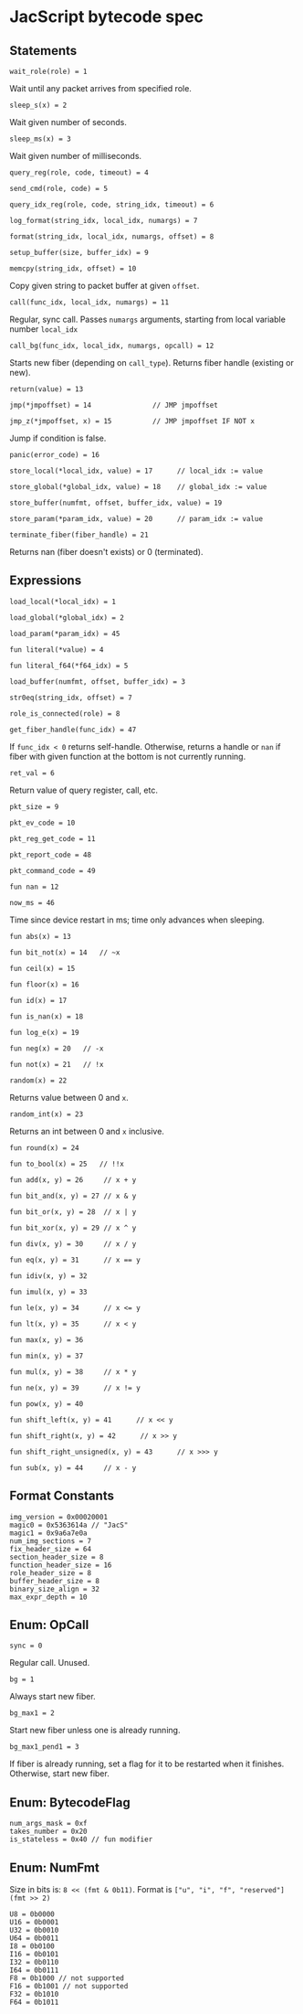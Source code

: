 # JacScript bytecode spec

## Statements

    wait_role(role) = 1

Wait until any packet arrives from specified role.

    sleep_s(x) = 2

Wait given number of seconds.

    sleep_ms(x) = 3

Wait given number of milliseconds.

    query_reg(role, code, timeout) = 4

    send_cmd(role, code) = 5

    query_idx_reg(role, code, string_idx, timeout) = 6

    log_format(string_idx, local_idx, numargs) = 7

    format(string_idx, local_idx, numargs, offset) = 8

    setup_buffer(size, buffer_idx) = 9

    memcpy(string_idx, offset) = 10

Copy given string to packet buffer at given `offset`.

    call(func_idx, local_idx, numargs) = 11

Regular, sync call. Passes `numargs` arguments, starting from local variable number `local_idx`

    call_bg(func_idx, local_idx, numargs, opcall) = 12

Starts new fiber (depending on `call_type`). Returns fiber handle (existing or new).

    return(value) = 13

    jmp(*jmpoffset) = 14               // JMP jmpoffset

    jmp_z(*jmpoffset, x) = 15          // JMP jmpoffset IF NOT x

Jump if condition is false.

    panic(error_code) = 16

    store_local(*local_idx, value) = 17      // local_idx := value

    store_global(*global_idx, value) = 18    // global_idx := value

    store_buffer(numfmt, offset, buffer_idx, value) = 19

    store_param(*param_idx, value) = 20      // param_idx := value

    terminate_fiber(fiber_handle) = 21

Returns nan (fiber doesn't exists) or 0 (terminated).

## Expressions

    load_local(*local_idx) = 1

    load_global(*global_idx) = 2

    load_param(*param_idx) = 45

    fun literal(*value) = 4

    fun literal_f64(*f64_idx) = 5

    load_buffer(numfmt, offset, buffer_idx) = 3

    str0eq(string_idx, offset) = 7

    role_is_connected(role) = 8

    get_fiber_handle(func_idx) = 47

If `func_idx < 0` returns self-handle.
Otherwise, returns a handle or `nan` if fiber with given function at the bottom is not currently running.

    ret_val = 6

Return value of query register, call, etc.

    pkt_size = 9

    pkt_ev_code = 10

    pkt_reg_get_code = 11

    pkt_report_code = 48

    pkt_command_code = 49

    fun nan = 12

    now_ms = 46

Time since device restart in ms; time only advances when sleeping.

    fun abs(x) = 13

    fun bit_not(x) = 14   // ~x

    fun ceil(x) = 15

    fun floor(x) = 16

    fun id(x) = 17

    fun is_nan(x) = 18

    fun log_e(x) = 19

    fun neg(x) = 20   // -x

    fun not(x) = 21   // !x

    random(x) = 22

Returns value between 0 and `x`.

    random_int(x) = 23

Returns an int between 0 and `x` inclusive.

    fun round(x) = 24

    fun to_bool(x) = 25   // !!x

    fun add(x, y) = 26     // x + y

    fun bit_and(x, y) = 27 // x & y

    fun bit_or(x, y) = 28  // x | y

    fun bit_xor(x, y) = 29 // x ^ y

    fun div(x, y) = 30     // x / y

    fun eq(x, y) = 31      // x == y

    fun idiv(x, y) = 32

    fun imul(x, y) = 33

    fun le(x, y) = 34      // x <= y

    fun lt(x, y) = 35      // x < y

    fun max(x, y) = 36

    fun min(x, y) = 37

    fun mul(x, y) = 38     // x * y

    fun ne(x, y) = 39      // x != y

    fun pow(x, y) = 40

    fun shift_left(x, y) = 41      // x << y

    fun shift_right(x, y) = 42      // x >> y

    fun shift_right_unsigned(x, y) = 43      // x >>> y

    fun sub(x, y) = 44     // x - y

## Format Constants

    img_version = 0x00020001
    magic0 = 0x5363614a // "JacS"
    magic1 = 0x9a6a7e0a
    num_img_sections = 7
    fix_header_size = 64
    section_header_size = 8
    function_header_size = 16
    role_header_size = 8
    buffer_header_size = 8
    binary_size_align = 32
    max_expr_depth = 10

## Enum: OpCall

    sync = 0

Regular call. Unused.

    bg = 1

Always start new fiber.

    bg_max1 = 2

Start new fiber unless one is already running.

    bg_max1_pend1 = 3

If fiber is already running, set a flag for it to be restarted when it finishes.
Otherwise, start new fiber.

## Enum: BytecodeFlag

    num_args_mask = 0xf
    takes_number = 0x20
    is_stateless = 0x40 // fun modifier

## Enum: NumFmt

Size in bits is: `8 << (fmt & 0b11)`.
Format is `["u", "i", "f", "reserved"](fmt >> 2)`

    U8 = 0b0000
    U16 = 0b0001
    U32 = 0b0010
    U64 = 0b0011
    I8 = 0b0100
    I16 = 0b0101
    I32 = 0b0110
    I64 = 0b0111
    F8 = 0b1000 // not supported
    F16 = 0b1001 // not supported
    F32 = 0b1010
    F64 = 0b1011
